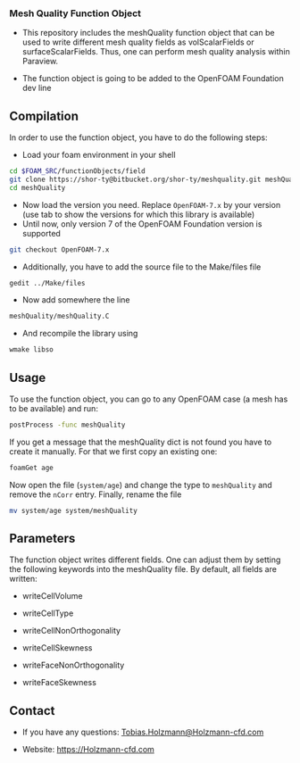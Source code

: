 ### Mesh Quality Function Object ###

* This repository includes the meshQuality function object that can be used to write different mesh quality fields as volScalarFields or surfaceScalarFields. Thus, one can perform mesh quality analysis within Paraview.

* The function object is going to be added to the OpenFOAM Foundation dev line

## Compilation ##

In order to use the function object, you have to do the following steps:

* Load your foam environment in your shell

```bash
cd $FOAM_SRC/functionObjects/field
git clone https://shor-ty@bitbucket.org/shor-ty/meshquality.git meshQuality
cd meshQuality
```

* Now load the version you need. Replace `OpenFOAM-7.x` by your version (use tab to show the versions for which this library is available)
* Until now, only version 7 of the OpenFOAM Foundation version is supported

```bash
git checkout OpenFOAM-7.x
```

* Additionally, you have to add the source file to the Make/files file

```bash
gedit ../Make/files
```

* Now add somewhere the line

```bash
meshQuality/meshQuality.C
```

* And recompile the library using

```bash
wmake libso
```

## Usage ##
To use the function object, you can go to any OpenFOAM case (a mesh has to be available) and run:

```bash
postProcess -func meshQuality
```

If you get a message that the meshQuality dict is not found you have to create it manually. For that we first copy an existing one:

```bash
foamGet age
```

Now open the file (`system/age`) and change the type to `meshQuality` and remove the `nCorr` entry. Finally, rename the file

```bash
mv system/age system/meshQuality
```


## Parameters ##
The function object writes different fields. One can adjust them by setting the following keywords into the meshQuality file. By default, all fields are written:

 * writeCellVolume

 * writeCellType

 * writeCellNonOrthogonality

 * writeCellSkewness

 * writeFaceNonOrthogonality

 * writeFaceSkewness


## Contact ##

* If you have any questions: Tobias.Holzmann@Holzmann-cfd.com

* Website: https://Holzmann-cfd.com
